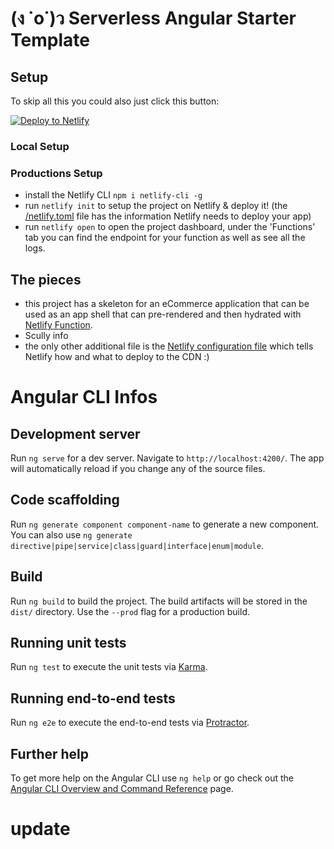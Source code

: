 # (ง ˙o˙)ว Serverless Angular Starter Template

## Setup

To skip all this you could also just click this button:

[![Deploy to Netlify](https://www.netlify.com/img/deploy/button.svg)](https://app.netlify.com/start/deploy?repository=https://github.com/mrajanikanth/serverless-angular&utm_source=github&utm_medium=ng-prerender-tzm&utm_campaign=devex)

### Local Setup

### Productions Setup

- install the Netlify CLI `npm i netlify-cli -g`
- run `netlify init` to setup the project on Netlify & deploy it! (the [/netlify.toml](/netlify.toml) file has the information Netlify needs to deploy your app)
- run `netlify open` to open the project dashboard, under the 'Functions' tab you can find the endpoint for your function as well as see all the logs.

## The pieces

- this project has a skeleton for an eCommerce application that can be used as an app shell that can pre-rendered and then hydrated with [Netlify Function](https://www.netlify.com/products/functions/?utm_source=repo&utm_medium=au-prerender-tzm&utm_campaign=devex).
- Scully info
- the only other additional file is the [Netlify configuration file](https://docs.netlify.com/configure-builds/file-based-configuration/?utm_source=repo&utm_medium=au-prerender-tzm&utm_campaign=devex) which tells Netlify how and what to deploy to the CDN :)

# Angular CLI Infos

## Development server

Run `ng serve` for a dev server. Navigate to `http://localhost:4200/`. The app will automatically reload if you change any of the source files.

## Code scaffolding

Run `ng generate component component-name` to generate a new component. You can also use `ng generate directive|pipe|service|class|guard|interface|enum|module`.

## Build

Run `ng build` to build the project. The build artifacts will be stored in the `dist/` directory. Use the `--prod` flag for a production build.

## Running unit tests

Run `ng test` to execute the unit tests via [Karma](https://karma-runner.github.io).

## Running end-to-end tests

Run `ng e2e` to execute the end-to-end tests via [Protractor](http://www.protractortest.org/).

## Further help

To get more help on the Angular CLI use `ng help` or go check out the [Angular CLI Overview and Command Reference](https://angular.io/cli) page.

# update
